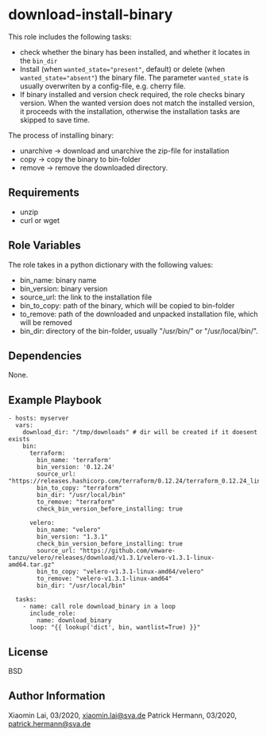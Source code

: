 download-install-binary 
=======================

This role includes the following tasks:
- check whether the binary has been installed, and whether it locates in the ```bin_dir```
- Install (when ```wanted_state="present"```, default) or delete (when ```wanted_state="absent"```) the binary file. The parameter ```wanted_state``` is usually overwriten by a config-file, e.g. cherry file.
- If binary installed and version check required, the role checks binary version. When the wanted version does not match the installed version, it proceeds with the installation, otherwise the installation tasks are skipped to save time.

The process of installing binary:
- unarchive -> download and unarchive the zip-file for installation
- copy -> copy the binary to bin-folder
- remove -> remove the downloaded directory.


Requirements
------------

- unzip
- curl or wget

Role Variables
--------------

The role takes in a python dictionary with the following values: 
- bin_name: binary name
- bin_version: binary version
- source_url: the link to the installation file
- bin_to_copy: path of the binary, which will be copied to bin-folder
- to_remove: path of the downloaded and unpacked installation file, which will be removed
- bin_dir: directory of the bin-folder, usually "/usr/bin/" or "/usr/local/bin/".

Dependencies
------------

None.

Example Playbook
----------------

```
- hosts: myserver
  vars:
    download_dir: "/tmp/downloads" # dir will be created if it doesent exists
    bin:
      terraform:
        bin_name: 'terraform'
        bin_version: '0.12.24'
        source_url: "https://releases.hashicorp.com/terraform/0.12.24/terraform_0.12.24_linux_amd64.zip"
        bin_to_copy: "terraform"
        bin_dir: "/usr/local/bin"
        to_remove: "terraform"
        check_bin_version_before_installing: true

      velero:
        bin_name: "velero"
        bin_version: "1.3.1"
        check_bin_version_before_installing: true
        source_url: "https://github.com/vmware-tanzu/velero/releases/download/v1.3.1/velero-v1.3.1-linux-amd64.tar.gz"
        bin_to_copy: "velero-v1.3.1-linux-amd64/velero"
        to_remove: "velero-v1.3.1-linux-amd64"
        bin_dir: "/usr/local/bin"

  tasks:
    - name: call role download_binary in a loop
      include_role:
        name: download_binary
      loop: "{{ lookup('dict', bin, wantlist=True) }}"
```

License
-------

BSD

Author Information
------------------

Xiaomin Lai, 03/2020, xiaomin.lai@sva.de
Patrick Hermann, 03/2020, patrick.hermann@sva.de
